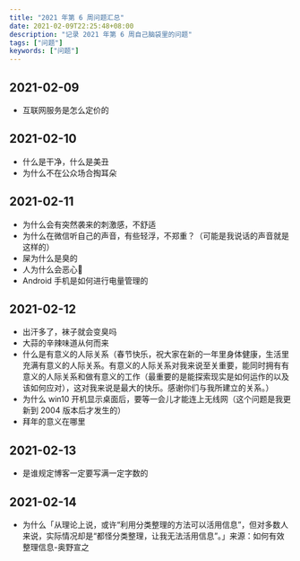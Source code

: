 ```yaml
---
title: "2021 年第 6 周问题汇总"
date: 2021-02-09T22:25:48+08:00
description: "记录 2021 年第 6 周自己脑袋里的问题"
tags: ["问题"]
keywords: ["问题"]
---
```


## 2021-02-09

- 互联网服务是怎么定价的

## 2021-02-10

- 什么是干净，什么是美丑
- 为什么不在公众场合掏耳朵

## 2021-02-11

- 为什么会有突然袭来的刺激感，不舒适
- 为什么在微信听自己的声音，有些轻浮，不郑重？（可能是我说话的声音就是这样的）
- 屎为什么是臭的
- 人为什么会恶心🤢
- Android 手机是如何进行电量管理的

## 2021-02-12

- 出汗多了，袜子就会变臭吗
- 大蒜的辛辣味道从何而来
- 什么是有意义的人际关系（春节快乐，祝大家在新的一年里身体健康，生活里充满有意义的人际关系。有意义的人际关系对我来说至关重要，能同时拥有有意义的人际关系和做有意义的工作（最重要的是能探索现实是如何运作的以及该如何应对），这对我来说是最大的快乐。感谢你们与我所建立的关系。）
- 为什么 win10 开机显示桌面后，要等一会儿才能连上无线网（这个问题是我更新到 2004 版本后才发生的）
- 拜年的意义在哪里

## 2021-02-13

- 是谁规定博客一定要写满一定字数的

## 2021-02-14

- 为什么「从理论上说，或许“利用分类整理的方法可以活用信息”，但对多数人来说，实际情况却是“都怪分类整理，让我无法活用信息”。」来源：如何有效整理信息-奥野宣之
